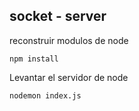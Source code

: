 ## socket - server

reconstruir modulos de node
```
npm install
```

Levantar el servidor de node
```
nodemon index.js
```